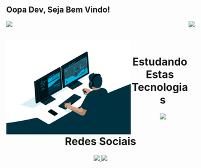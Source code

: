 ## Oopa Dev, Seja Bem Vindo!

<div>
  <img  height="180em" src="https://github-readme-stats.vercel.app/api?username=VitorVini&show_icons=true&theme=neon&include_all_commits=true&count_private=true"/>
  <img align="right" height="180em" src="https://github-readme-stats.vercel.app/api/top-langs/?username=VitorVini&layout=compact&langs_count=16&theme=neon"/>
</div>
<br>

<div  align="center"> 
  <div style="display: inline_block"><br>
    <img align="left" height="250" alt="coding-time" src="code.gif">
    <h1 align="center">Estudando Estas Tecnologias</h1>
    <p align="center">
    <a href="https://skillicons.dev">
    <img width="450" src="https://skillicons.dev/icons?i=py,cs,dotnet,js,nodejs,react,html,css,mysql,git" />
    </a>
   </div>
    
  
  <h1 align="center">Redes Sociais</h1>
    <a href = "https://www.linkedin.com/in/vitorviniciussilva/">
      <img width="35" src="https://skillicons.dev/icons?i=linkedin">
    </a>
    <a href = "https://www.instagram.com/vitor_visilva/">
      <img width="35" src="https://skillicons.dev/icons?i=instagram">
    </a>
</div>
